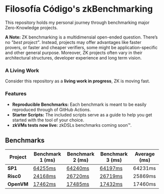 # Filosofía Código's zkBenchmarking

This repository holds my personal journey through benchmarking major Zero-Knowledge projects.

**A Note:** ZK benchmarking is a multidimensial open-ended question. There’s no _"best project"_. Instead, projects may offer advantages like faster provers, or faster and cheaper verifiers, some might be application-specific and other general purpose. Moreover, ZK projects often vary in their architectural structures, developer experience and long term vision.

### A Living Work

Consider this repository as a **living work in progress**, ZK is moving fast.

### Features

- **Reproducible Benchmarks:** Each benchmark is meant to be easily reproduced through of GitHub Actions.
- **Starter Scripts:** The included scripts serve as a guide to help you get started with the tool of your choice.
- **zkVMs tests now live:** zkDSLs benchmarks coming soon™.

## Benchmarks

| Project         | Benchmark 1 (ms) | Benchmark 2 (ms) | Benchmark 3 (ms) | Average (ms) |
|-----------------|------------------|------------------|------------------|--------------|
| **SP1** | [64255ms](https://github.com/Turupawn/zkBenchmark/actions/runs/12876943387/job/35900696845#step:4:678) | [64240ms](https://github.com/Turupawn/zkBenchmark/actions/runs/12877059292/job/35900969541#step:4:680) | [64197ms](https://github.com/Turupawn/zkBenchmark/actions/runs/12877073595/job/35901001697#step:4:679) | 64231ms |
| **Risc0** | [24168ms](https://github.com/Turupawn/zkBenchmark/actions/runs/11910259456/job/33189284269#step:4:520) | [26720ms](https://github.com/Turupawn/zkBenchmark/actions/runs/12876481850/job/35899541921#step:4:500) | [26719ms](https://github.com/Turupawn/zkBenchmark/actions/runs/12876629345/job/35899898489) | 25869ms |
| **OpenVM** | [17462ms](https://github.com/Turupawn/zkBenchmark/actions/runs/12839295926/job/35806339304#step:4:1133) | [17485ms](https://github.com/Turupawn/zkBenchmark/actions/runs/12876480553/job/35899539095#step:4:1133) | [17432ms](https://github.com/Turupawn/zkBenchmark/actions/runs/12876628029/job/35899894923#step:4:1133) | 17460ms |

